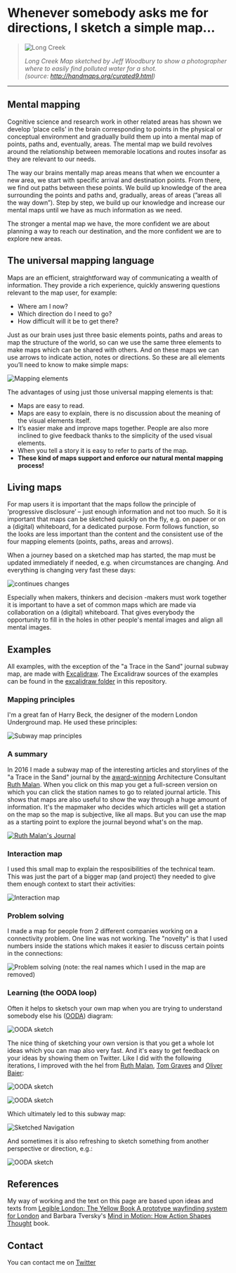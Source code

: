 # Whenever somebody asks me for directions, I sketch a simple map...

>![Long Creek](images/LongCreek.png)
>
>*Long  Creek Map sketched by Jeff Woodbury to show a photographer where to easily find polluted water for a shot.*  
>*(source: http://handmaps.org/curated9.html)*
---

## Mental mapping

Cognitive science and research work in other related areas has shown we develop ‘place cells’ in the brain corresponding to points in the physical or conceptual environment and gradually build them up into a mental map of points, paths and, eventually, areas. The mental map we build revolves around the relationship between memorable locations and routes insofar as they are relevant to our needs.

The way our brains mentally map areas means that when we encounter a new area, we start with specific arrival and destination points. From there, we find out paths between these points. We build up knowledge of the area surrounding the points and paths and, gradually, areas of areas (”areas all the way down”). Step by step, we build up our knowledge and increase our mental maps until we have as much information as we need.

The stronger a mental map we have, the more confident we are about planning a way to reach our destination, and the more confident we are to explore new areas. 


## The universal mapping language

Maps are an efficient, straightforward way of communicating a wealth of information. They provide a rich experience, quickly answering questions relevant to the map user, for example:

-	Where am I now?
-	Which direction do I need to go?
-	How difficult will it be to get there?

Just as our brain uses just three basic elements points, paths and areas to map the structure of the world, so can we use the same three elements to make maps which can be shared with others. And on these maps we can use arrows to indicate action, notes or directions.
So these are all elements you’ll need to know to make simple maps:

![Mapping elements](images/DiagrammingTheWorldSketchElements.png)

The advantages of using just those universal mapping elements is that:

-	Maps are easy to read.
-	Maps are easy to explain, there is no discussion about the meaning of the visual elements itself.
-	It’s easier make and improve maps together. People are also more inclined to give feedback thanks to the simplicity of the used visual elements.
-	When you tell a story it is easy to refer to parts of the map. 
-	**These kind of maps support and enforce our natural mental mapping process!**


## Living maps

For map users it is important that the maps follow the principle of ‘progressive disclosure’ – just enough information and not too much. So it is important that maps can be sketched quickly on the fly, e.g. on paper or on a (digital) whiteboard, for a dedicated purpose. Form follows function, so the looks are less important than the content and the consistent use of the four mapping elements (points, paths, areas and arrows). 

When a journey based on a sketched map has started, the map must be updated immediately if needed, e.g. when circumstances are changing. And everything is changing very fast these days:

![continues changes](images/Diagram.png)

Especially when makers, thinkers and decision -makers must work together it is important to have a set of common maps which are made via collaboration on a (digital) whiteboard. That gives everybody the opportunity to fill in the holes in other people's mental images and align all mental images.

## Examples

All examples, with the exception of the "a Trace in the Sand" journal subway map, are made with [Excalidraw](https://excalidraw.com/). The Excalidraw sources of the examples can be found in the [excalidraw folder](https://github.com/mapbakery/mapbakery.github.io/tree/master/excalidraw) in this repository.

### Mapping principles

I'm a great fan of Harry Beck, the designer of the modern London Underground map. He used these principles:

![Subway map principles](images/Beck.png)

### A summary

In 2016 I made a subway map of the interesting articles and storylines of the  "a Trace in the Sand" journal by the [award-winning](https://resources.sei.cmu.edu/news-events/events/northrop-award/recipients.cfm) Architecture Consultant [Ruth Malan](http://www.ruthmalan.com/). When you click on this map you get a full-screen version on which you can click the station names to go to related journal article. This shows that maps are also useful to show the way through a huge amount of information. It's the mapmaker who decides which articles will get a station on the map so the map is subjective, like all maps. But you can use the map as a starting point to explore the journal beyond what's on the map.

[![Ruth Malan's Journal](images/RuthMalanJournal.svg)](https://raw.githubusercontent.com/mapbakery/mapbakery.github.io/master/images/RuthMalanJournal.svg)

### Interaction map

I used this small map to explain the resposibilities of the technical team. This was just the part of a bigger map (and project) they needed to give them enough context to start their activities:

![Interaction map](images/interactiondiagram.jpg)

### Problem solving

I made a map for people from 2 different companies working on a connectivity problem. One line was not working. The "novelty" is that I used numbers inside the stations  which makes it easier to discuss certain points in the connections: 

![Problem solving](images/ProblemSolving.png)
(note: the real names which I used in the map are removed)

### Learning (the OODA loop)

Often it helps to sketsch your own map when you are trying to understand somebody else his ([OODA](https://en.wikipedia.org/wiki/OODA_loop#/media/File:OODA.Boyd.svg)) diagram:

![OODA sketch](images/OODAoriginal.png)

The nice thing of sketching your own version is that you get a whole lot ideas which you can map also very fast. And it's easy to get feedback on your ideas by showing them on Twitter. Like I did with the following iterations, I improved with the hel from [Ruth Malan](https://twitter.com/ruthmalan), [Tom Graves](https://twitter.com/tetradian) and [Oliver Baier](https://twitter.com/OliverBaier):

![OODA sketch](images/SODA.png)

![OODA sketch](images/MODA.png)

Which ultimately led to this subway map:

![Sketched Navigation](images/SketchedNavigation.png)

And sometimes it is also refreshing to sketch something from another perspective or direction, e.g.:

![OODA sketch](images/OODA(R).png)

## References

My way of working and the text on this page are based upon ideas and texts from [Legible London: The Yellow Book A prototype wayfinding system for London](http://content.tfl.gov.uk/ll-yellow-book.pdf) and Barbara Tversky's [Mind in Motion: How Action Shapes Thought](https://www.skeptic.com/science-salon/mind-in-motion-how-action-shapes-thought/) book.


## Contact
You can contact me on [Twitter](https://twitter.com/mapbakery)
